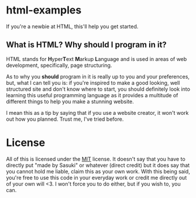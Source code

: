 # html-examples
If you're a newbie at HTML, this'll help you get started.

## What is HTML? Why should I program in it?
HTML stands for **H**yper**T**ext **M**arkup **L**anguage and is used in areas of web development, specifically, page structuring.

As to why you **should** program in it is really up to you and your preferences, but, what I can tell you is:
if you're inspired to make a good looking, well structured site and don't know where to start, you should definitely look into learning this useful programming language as it provides a multitude of different things to help you make a stunning website. 

I mean this as a tip by saying that if you use a website creator, it won't work out how you planned. Trust me, I've tried before.

# License
All of this is licensed under the [MIT](https://github.com/DevSasuki/html-examples/blob/master/LICENSE) license. It doesn't say that you have to directly put "made by Sasuki" or whatever (direct credit) but it does say that you cannot hold me liable, claim this as your own work. With this being said, you're free to use this code in your everyday work or credit me directly out of your own will <3. I won't force you to do either, but if you wish to, you can.
